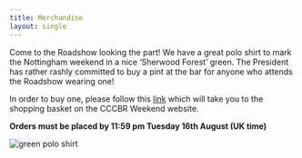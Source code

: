 ```yaml
---
title: Merchandise
layout: single
---
```


Come to the Roadshow looking the part! We have a great polo shirt to mark the Nottingham weekend in a nice ‘Sherwood Forest’ green. The President has rather rashly committed to buy a pint at the bar for anyone who attends the Roadshow wearing one!
 
In order to buy one, please follow this [link](https://events.cccbr.org.uk/product/polo-shirt/) which will take you to the shopping basket on the CCCBR Weekend website.

**Orders must be placed by 11:59 pm Tuesday 16th August (UK time)**

![green polo shirt](https://events.cccbr.org.uk/wp-content/uploads/2022/07/Ryan-green-polo.jpg)


